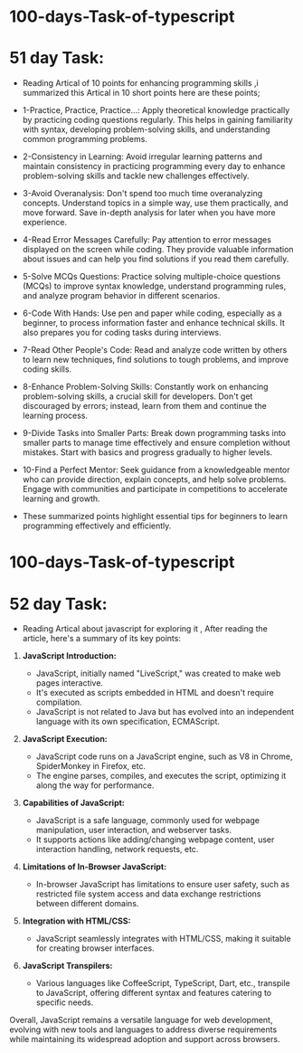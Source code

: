 # 100-days-Task-of-typescript
# 51 day Task:
* Reading Artical of 10 points for enhancing programming skills ,i summarized this Artical in 10 short points here are these points;

* 1-Practice, Practice, Practice...:
Apply theoretical knowledge practically by practicing coding questions regularly. This helps in gaining familiarity with syntax, developing problem-solving skills, and understanding common programming problems.

* 2-Consistency in Learning:
Avoid irregular learning patterns and maintain consistency in practicing programming every day to enhance problem-solving skills and tackle new challenges effectively.

* 3-Avoid Overanalysis:
 Don't spend too much time overanalyzing concepts. Understand topics in a simple way, use them practically, and move forward. Save in-depth analysis for later when you have more experience.

* 4-Read Error Messages Carefully:
  Pay attention to error messages displayed on the screen while coding. They provide valuable information about issues and can help you find solutions if you read them carefully.

* 5-Solve MCQs Questions:
 Practice solving multiple-choice questions (MCQs) to improve syntax knowledge, understand programming rules, and analyze program behavior in different scenarios.

* 6-Code With Hands:
Use pen and paper while coding, especially as a beginner, to process information faster and enhance technical skills. It also prepares you for coding tasks during interviews.

* 7-Read Other People's Code:
 Read and analyze code written by others to learn new techniques, find solutions to tough problems, and improve coding skills.

* 8-Enhance Problem-Solving Skills:
Constantly work on enhancing problem-solving skills, a crucial skill for developers. Don't get discouraged by errors; instead, learn from them and continue the learning process.

* 9-Divide Tasks into Smaller Parts:
 Break down programming tasks into smaller parts to manage time effectively and ensure completion without mistakes. Start with basics and progress gradually to higher levels.

* 10-Find a Perfect Mentor:
Seek guidance from a knowledgeable mentor who can provide direction, explain concepts, and help solve problems. Engage with communities and participate in competitions to accelerate learning and growth.

* These summarized points highlight essential tips for beginners to learn programming effectively and efficiently.

# 100-days-Task-of-typescript
# 52 day Task:
* Reading Artical about javascript for exploring it , After reading the article, here's a summary of its key points:

1. **JavaScript Introduction:**
   - JavaScript, initially named "LiveScript," was created to make web pages interactive.
   - It's executed as scripts embedded in HTML and doesn't require compilation.
   - JavaScript is not related to Java but has evolved into an independent language with its own specification, ECMAScript.

2. **JavaScript Execution:**
   - JavaScript code runs on a JavaScript engine, such as V8 in Chrome, SpiderMonkey in Firefox, etc.
   - The engine parses, compiles, and executes the script, optimizing it along the way for performance.

3. **Capabilities of JavaScript:**
   - JavaScript is a safe language, commonly used for webpage manipulation, user interaction, and webserver tasks.
   - It supports actions like adding/changing webpage content, user interaction handling, network requests, etc.

4. **Limitations of In-Browser JavaScript:**
   - In-browser JavaScript has limitations to ensure user safety, such as restricted file system access and data exchange restrictions between different domains.

5. **Integration with HTML/CSS:**
   - JavaScript seamlessly integrates with HTML/CSS, making it suitable for creating browser interfaces.

6. **JavaScript Transpilers:**
   - Various languages like CoffeeScript, TypeScript, Dart, etc., transpile to JavaScript, offering different syntax and features catering to specific needs.

Overall, JavaScript remains a versatile language for web development, evolving with new tools and languages to address diverse requirements while maintaining its widespread adoption and support across browsers.







